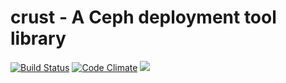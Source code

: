 # crust - A Ceph deployment tool library
[![Build Status](https://travis-ci.org/rjd15372/crust.svg?branch=master)](https://travis-ci.org/rjd15372/crust)
[![Code Climate](https://codeclimate.com/github/rjd15372/crust/badges/gpa.svg)](https://codeclimate.com/github/rjd15372/crust)
<a href="https://codeclimate.com/github/rjd15372/crust/coverage"><img src="https://codeclimate.com/github/rjd15372/crust/badges/coverage.svg" /></a>

